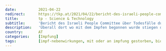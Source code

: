 ```yaml
---
date:          2021-04-22
redirect:      https://tkp.at/2021/04/22/bericht-des-israeli-people-committee-ueber-todesfaelle-durch-impfung/
title:         tp - Science & Technology
subtitle:      'Bericht des Israeli People Committee über Todesfälle durch Impfung'
description:   'Überall dort wo mit dem Impfen begonnen wurde stiegen die Zahlen der Infektionen und in der Folge auch die der Todesfälle zum Teil drastisch an. Das konnten wir seit Beginn dieses Jahres beobachten. Besonders krass war es in Israel, da sehr rasch ein sehr großer Teil der Bevölkerung geimpft wurde. Eine unabhängige Untersuchung über Nebenwirkungen …'
country:       AT
categories:    [Impfung]
tags:          [impf-nebenwirkungen, mit oder an impfung gestorben, biontech, israel]
---
```

